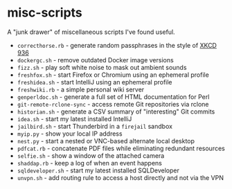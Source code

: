 # misc-scripts

A "junk drawer" of miscellaneous scripts I've found useful.

- `correcthorse.rb` - generate random passphrases in the style of [XKCD 936](https://xkcd.com/936/)
- `dockergc.sh` - remove outdated Docker image versions
- `fizz.sh` - play soft white noise to mask out ambient sounds
- `freshfox.sh` - start Firefox or Chromium using an ephemeral profile
- `freshidea.sh` - start IntelliJ using an ephemeral profile
- `freshwiki.rb` - a simple personal wiki server
- `genperldoc.sh` - generate a full set of HTML documentation for Perl
- `git-remote-rclone-sync` - access remote Git repositories via rclone
- `historian.sh` - generate a CSV summary of "interesting" Git commits
- `idea.sh` - start my latest installed IntelliJ
- `jailbird.sh` - start Thunderbird in a `firejail` sandbox
- `myip.py` - show your local IP address
- `nest.py` - start a nested or VNC-based alternate local desktop
- `pdfcat.rb` - concatenate PDF files while eliminating redundant resources
- `selfie.sh` - show a window of the attached camera
- `shaddap.rb` - keep a log of when an event happens
- `sqldeveloper.sh` - start my latest installed SQLDeveloper
- `unvpn.sh` - add routing rule to access a host directly and not via the VPN 


